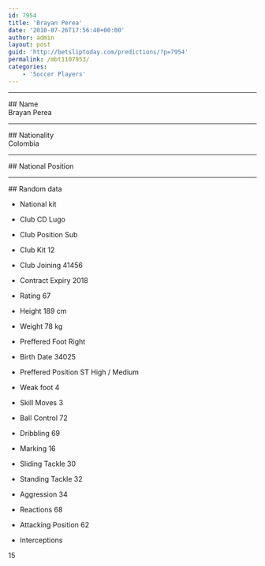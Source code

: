 ```yaml
---
id: 7954
title: 'Brayan Perea'
date: '2010-07-26T17:56:40+00:00'
author: admin
layout: post
guid: 'http://betsliptoday.com/predictions/?p=7954'
permalink: /mbt1107953/
categories:
    - 'Soccer Players'
---
```


- - - - - -

\## Name  
 Brayan Perea

- - - - - -

\## Nationality  
 Colombia

- - - - - -

\## National Position

- - - - - -

\## Random data

- National kit
- Club
 CD Lugo

- Club Position
 Sub

- Club Kit
 12

- Club Joining
 41456

- Contract Expiry
 2018

- Rating
 67

- Height
 189 cm

- Weight
 78 kg

- Preffered Foot
 Right

- Birth Date
 34025

- Preffered Position
 ST High / Medium

- Weak foot
 4

- Skill Moves
 3

- Ball Control
 72

- Dribbling
 69

- Marking
 16

- Sliding Tackle
 30

- Standing Tackle
 32

- Aggression
 34

- Reactions
 68

- Attacking Position
 62

- Interceptions

 15